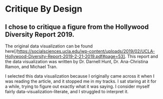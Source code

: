 # Critique By Design
## I chose to critique a figure from the Hollywood Diversity Report 2019.

The original data visualization can be found here[/https://socialsciences.ucla.edu/wp-content/uploads/2019/02/UCLA-Hollywood-Diversity-Report-2019-2-21-2019.pdf#page=53].  This report and the data visualization was written by Dr. Darnell Hunt, Dr. Ana-Christina Ramon, and Michael Tran.

I selected this data visualization because I originally came across it when I was reading the article, and it stopped me in my tracks. I sat staring at it for a while, trying to figure out exactly what it was saying. I consider myself fairly data-visualization-literate, and I struggled to interpret it. 
